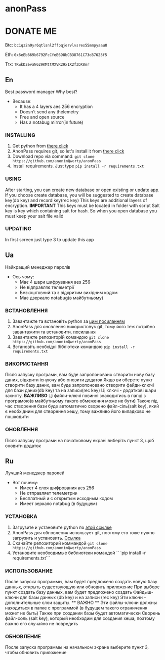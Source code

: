 # anonPass
# DONATE ME
Btc: ```bc1qz2n9yr6qtlsnl2ffpqjervlvsres55mmpyaau8```

Eth: ```0x6eEb669b6792FcCfeE698bCB38761C73d87623f5```

Trx: ```TKwkD2evaN629KMttMXVR29x1X2f3DX8nr```

## En 
Best password manager
Why best?
* Because: 
  * It has a 4 layers aes 256 encryption
  * Doesn't send any thelemetry
  * Free and open source
  * Has a notabug mirror(in future)

### INSTALLING
1. Get python from [there click](https://www.python.org/downloads/)
2. AnonPass requires git, so let's install it from [there click](https://git-scm.com/downloads)
3. Download repo via command: ```git clone https://github.com/anonimQwerty/anonPass```
3. Install requirements. Just type ```pip install -r requirements.txt```
### USING
After starting, you can create new database or open existing or update app. 
If you choose create database, you will be suggested to create database key(db key) and record key(rec key)
This keys are additional layers of encryption. **IMPORTANT** This keys must be located in folder with script
Salt key is key which containing salt for hash. So when you open database you must keep your salt file valid
### UPDATING
In first screen just type 3 to update this app

## Ua
Найкращий менеджер паролів
* Ось чому:
  * Має 4 шари шифрування aes 256
  * Не відправляє телеметрії
  * Безкоштовний та з відкритим вихідним кодом
  * Має дзеркало notabug(в майбутньому)
  
### ВСТАНОВЛЕННЯ
1. Завантажте та встановіть python за [цим посиланням](https://www.python.org/downloads/)
2. AnonPass для оновлення використовує git, тому його теж потрібно завантажити та встановити. [посилання](https://git-scm.com/downloads)
3. Завантажте репозиторій командою ```git clone https://github.com/anonimQwerty/anonPass```
3. Встановіть необхідні бібліотеки командою ```pip install -r requirements.txt```

### ВИКОРИСТАННЯ
Після запуску програми, вам буде запропоновано створити нову базу даних, відкрити існуючу або оновити додаток
Якщо ви оберете пункт створити базу даних, вам буде запропоновано створити файди-ключі для бази даних(db key) та на записи(rec key)
Ці ключі - додаткові шари захисту. **ВАЖЛИВО** Ці файли-ключі повинні знаходитись в папці з програмою(в майбутньому такого обмеження може не бути)
Також під час створення бази буде автоматично сворено файл-сіль(salt key), який є необхідним для створення хешу, тому важливо його випадково не пошкодити

### ОНОВЛЕННЯ
Після запуску програми на початковому екрані виберіть пункт 3, щоб оновити додаток

## Ru

Лучший менеджер паролей
* Вот почему: 
  * Имеет 4 слоя шифрования aes 256
  * Не отправляет телеметрии
  * Бесплатный и с открытым исходным кодом
  * Имеет зеркало notabug (в будущем)

### УСТАНОВКА
1. Загрузите и установите python по [этой ссылке](https://www.python.org/downloads/)
2. AnonPass для обновления использует git, поэтому его тоже нужно загрузить и установить.  [Ссылка](https://git-scm.com/)
3. Скачайте репозиторий коммандой ```git clone https://github.com/anonimQwerty/anonPass```
3. Установите необходимые библиотеки командой `` `pip install -r requirements.txt```

### ИСПОЛЬЗОВАНИЕ
После запуска программы, вам будет предложено создать новую базу данных, открыть существующую или обновить приложение
При выборе пункт создать базу данных, вам будет предложено создать Файдыш-ключи для базы данных (db key) и на записи (rec key)
Эти ключи - дополнительные слои защиты.  ** ВАЖНО ** Эти файлы-ключи должны находиться в папке с программой (в будущем такого ограничения может не быть)
Также при создании базы будет автоматически Сворень файл-соль (salt key), который необходим для создания хеша, поэтому важно его случайно не повредить

### ОБНОВЛЕНИЕ
После запуска программы на начальном экране выберите пункт 3, чтобы обновить приложение

